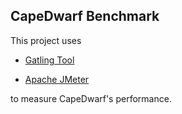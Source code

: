 CapeDwarf Benchmark
-------------------

This project uses 

* [Gatling Tool](http://gatling-tool.org/)

* [Apache JMeter](http://jmeter.apache.org/)

to measure CapeDwarf's performance.

